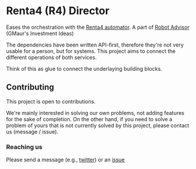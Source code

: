 # Renta4 (R4) Director

Eases the orchestration with the [Renta4 automator](https://github.com/GMaur/r4-automator). A part of [Robot Advisor](https://github.com/RobotAdvisor) (GMaur's Investment Ideas)

The dependencies have been written API-first, therefore they're not very usable for a person, but for systems. This project aims to connect the different operations of both services.

Think of this as glue to connect the underlaying building blocks.

## Contributing

This project is open to contributions.

We're mainly interested in solving our own problems, not adding features for the sake of completion.
On the other hand, if you need to solve a problem of yours that is not currently solved by this
project, please contact us (message / issue).

### Reaching us

Please send a message (e.g., [twitter](https://twitter.com/alvarobiz)) or an [issue](https://github.com/GMaur/r4-investment-director-cli/issues)
